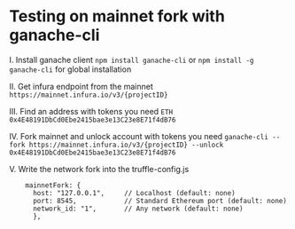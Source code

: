 # Testing on mainnet fork with ganache-cli

I. Install ganache client
`npm install ganache-cli` or
`npm install -g ganache-cli` for global installation

II. Get infura endpoint from the mainnet
`https://mainnet.infura.io/v3/{projectID}`

III. Find an address with tokens you need
`ETH 0x4E48191DbCd0Ebe2415bae3e13C23e8E71f4dB76`

IV. Fork mainnet and unlock account with tokens you need
`ganache-cli --fork https://mainnet.infura.io/v3/{projectID} --unlock 0x4E48191DbCd0Ebe2415bae3e13C23e8E71f4dB76`

V. Write the network fork into the truffle-config.js
```
    mainnetFork: {
      host: "127.0.0.1",     // Localhost (default: none)
      port: 8545,            // Standard Ethereum port (default: none)
      network_id: "1",       // Any network (default: none)
      },
```
